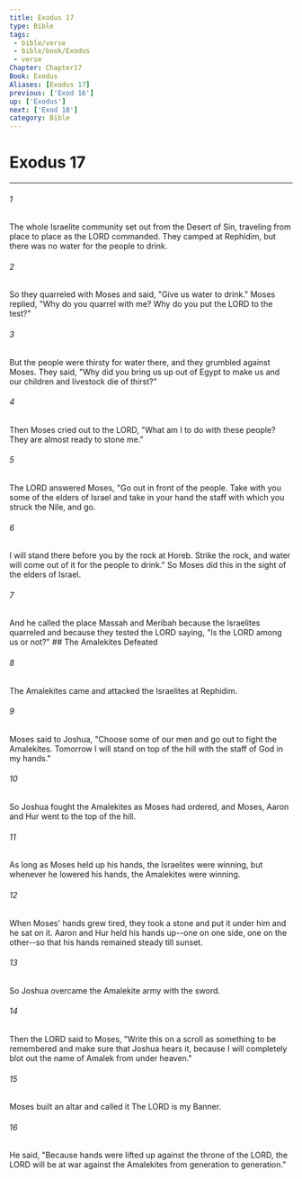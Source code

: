```yaml
---
title: Exodus 17
type: Bible
tags:
 - bible/verse
 - bible/book/Exodus
 - verse
Chapter: Chapter17
Book: Exodus
Aliases: [Exodus 17]
previous: ['Exod 16']
up: ['Exodus']
next: ['Exod 18']
category: Bible
---
```

# Exodus 17

***


###### 1 
The whole Israelite community set out from the Desert of Sin, traveling from place to place as the LORD commanded. They camped at Rephidim, but there was no water for the people to drink. 

###### 2 
So they quarreled with Moses and said, "Give us water to drink." Moses replied, "Why do you quarrel with me? Why do you put the LORD to the test?" 

###### 3 
But the people were thirsty for water there, and they grumbled against Moses. They said, "Why did you bring us up out of Egypt to make us and our children and livestock die of thirst?" 

###### 4 
Then Moses cried out to the LORD, "What am I to do with these people? They are almost ready to stone me." 

###### 5 
The LORD answered Moses, "Go out in front of the people. Take with you some of the elders of Israel and take in your hand the staff with which you struck the Nile, and go. 

###### 6 
I will stand there before you by the rock at Horeb. Strike the rock, and water will come out of it for the people to drink." So Moses did this in the sight of the elders of Israel. 

###### 7 
And he called the place Massah and Meribah because the Israelites quarreled and because they tested the LORD saying, "Is the LORD among us or not?" ## The Amalekites Defeated 

###### 8 
The Amalekites came and attacked the Israelites at Rephidim. 

###### 9 
Moses said to Joshua, "Choose some of our men and go out to fight the Amalekites. Tomorrow I will stand on top of the hill with the staff of God in my hands." 

###### 10 
So Joshua fought the Amalekites as Moses had ordered, and Moses, Aaron and Hur went to the top of the hill. 

###### 11 
As long as Moses held up his hands, the Israelites were winning, but whenever he lowered his hands, the Amalekites were winning. 

###### 12 
When Moses' hands grew tired, they took a stone and put it under him and he sat on it. Aaron and Hur held his hands up--one on one side, one on the other--so that his hands remained steady till sunset. 

###### 13 
So Joshua overcame the Amalekite army with the sword. 

###### 14 
Then the LORD said to Moses, "Write this on a scroll as something to be remembered and make sure that Joshua hears it, because I will completely blot out the name of Amalek from under heaven." 

###### 15 
Moses built an altar and called it The LORD is my Banner. 

###### 16 
He said, "Because hands were lifted up against the throne of the LORD, the LORD will be at war against the Amalekites from generation to generation." 
